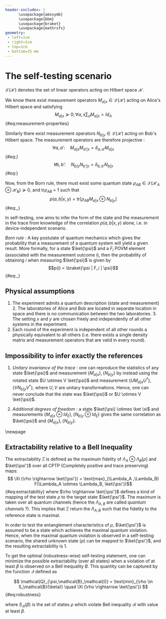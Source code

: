 ```yaml
---
header-includes: |
      \usepackage{amssymb}
      \usepackage{bbm}
      \usepackage{braket}
      \usepackage{mathrsfs}
geometry:
 - left=1cm
 - right=1cm
 - top=1cm
 - bottom=25 mm
---
```

# The self-testing scenario

$\mathscr{L(H)}$ denotes the set of linear operators acting on Hilbert space
$\mathscr H$.

We know there exist measurement operators $M_{a|x} \in \mathscr{L(H)}$ acting on
Alice's Hilbert space and satisfying
$$M_{a|x} \succcurlyeq 0 ; \forall a, x \sum_a M_{a|x} = Id_A$$
{#eq:measurement-properties}

Similarly there exist measurement operators $N_{b|y} \in \mathscr{L(H)}$ acting
on Bob's Hilbert space. The measurement operators are therefore projective :
$$\forall a, a' : \quad M_{a|x}M_{a'|x} = \delta_{a, a'}M_{a|x}$$ {#eq:_}
$$\forall b, b' : \quad N_{b|y}N_{b'|y} = \delta_{b, b'}N_{b|y}$$ {#eq:_}

Now, from the Born rule, there must exist some quantum state $\rho_{AB} \in
\mathscr{L(H_\text{A} \otimes H_\text{B})} \succcurlyeq 0$, and tr$\rho_{AB}$ =
1 such that
$$p(a,b|x,y) = \text{tr}\big[\rho_{AB} M_{a|x} \otimes N_{b|y} \big]$$ {#eq:_}

In self-testing, one aims to infer the form of the state and the measurement in
the trace from knowledge of the correlation $p(a, b|x, y)$ alone, i.e. in
device-independent scenario.

_Born rule_ : A key postulate of quantum mechanics which gives the probability
that a measurement of a quantum system will yield a given result. More formally,
for a state $\ket{\psi}$ and a $F_i$ POVM element (associated with the
measurement outcome $i$), then the probability of obtaining $i$ when measuring
$\ket{\psi}$ is given by $$p(i) = \braket{\psi | F_i | \psi}$$ {#eq:_}

## Physical assumptions

1. The experiment admits a quantum description (state and measurement) 2. The
laboratories of Alice and Bob are located in separate location in space and
there is no communication between the two laboratories.  3. The setting $x$ and
$y$ are chosen freely and independently of all other systems in the experiment.
2. Each round of the experiment is independent of all other rounds a physically
equivalent to all others (i.e. there exists a single density matrix and
measurement operators that are valid in every round).

## Impossibility to infer exactly the references

1. _Unitary invariance of the trace_ : one can reproduce the statistics of any
state $\ket{\psi}$ and measurement $\{M_{a|x}\}, \{N_{b|y}\}$ by instead using
the rotated state $U \otimes V \ket{\psi}$ and measurement
$\{UM_{a|x}U^\dagger\}, \{VN_{b|y}V^\dagger\}$, where $U, V$ are unitary
transformations. Hence, one can never conclude that the state was $\ket{\psi}$
or $U \otimes V \ket{\psi}$.

2. _Additional degrees of freedom_ : a state $\ket{\psi} \otimes \ket \xi$ and
measurements $\{M_{a|x} \otimes Id_\xi\}, \{N_{b|y} \otimes Id_\xi\}$ gives the
same correlation as $\ket{\psi}$ and $\{M_{a|x}\}, \{N_{b|y}\}$.

\newpage

## Extractability relative to a Bell Inequality

The extractability $\Xi$ is defined as the maximum fidelity of $\Lambda_A
\otimes \Lambda_B \big[\rho\big]$ and $\ket{\psi'}$ over all CPTP (Completely
positive and trace preserving) maps: $$ \Xi (\rho \rightarrow \ket{\psi'}) =
\text{max}_{\Lambda_A ,\Lambda_B} F(\Lambda_A \otimes \Lambda_B, \ket{\psi'})$$
{#eq:extractability}
where $\rho \rightarrow \ket{\psi'}$ defines a kind of mapping of the test state
$\rho$ to the target state $\ket{\psi'}$. The maximum is taken over all quantum
channels (hence the $\Lambda_{A,B}$ are called _quantum channels_ ?). This
implies that $\Xi$ return the $\Lambda_{A,B}$ such that the fidelity to the
reference state is maximal.

In order to test the entanglement characteristics of $\rho$, $\ket{\psi'}$ is
assumed to be a state which achieves the maximal quantum violation. Hence, when
the maximal quantum violation is observed in a self-testing scenario, the shared
unknown state $(\rho)$ can be mapped to $\ket{\psi'}$, and the resulting
extractability is 1.

To get the optimal (robustness-wise) self-testing statement, one can minimize
the possible extractability (over all states) when a violation of at least
$\beta$ is observed on a Bell inequality $B$. This quantity can be captured by
the function $\mathcal{Q}$ defined as

$$ \mathcal{Q}_{\psi,\mathcal{B}_\mathcal{I}} = \text{min}_{\rho \in
S_\mathcal{B}(\beta)} \quad \Xi (\rho \rightarrow \ket{\psi'}) $$
{#eq:robustness}

where $S_\mathcal{B}(\beta)$ is the set of states $\rho$ which
violate Bell inequality $\mathcal B$ with value at least $\beta$.
